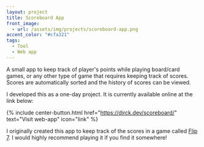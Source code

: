 ```yaml
---
layout: project
title: Scoreboard App
front_image:
  - url: /assets/img/projects/scoreboard-app.png
accent_color: "#cfa321"
tags:
  - Tool
  - Web app
---
```


A small app to keep track of player's points while playing board/card games, or any other type of game that requires keeping track of scores. Scores are automatically sorted and the history of scores can be viewed.

I developed this as a one-day project. It is currently available online at the link below:

{% include center-button.html href="https://dirck.dev/scoreboard/" text="Visit web-app" icon="link" %}

I originally created this app to keep track of the scores in a game called [Flip 7](https://boardgamegeek.com/boardgame/420087/flip-7). I would highly recommend playing it if you find it somewhere!
